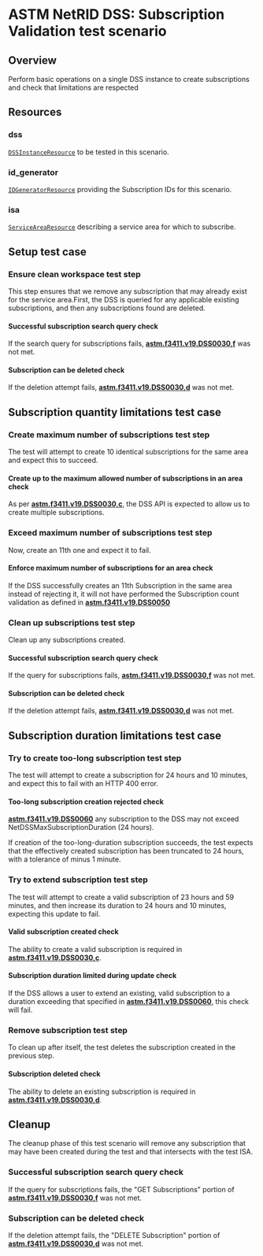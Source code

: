 # ASTM NetRID DSS: Subscription Validation test scenario

## Overview

Perform basic operations on a single DSS instance to create subscriptions and check that limitations are respected

## Resources

### dss

[`DSSInstanceResource`](../../../../../resources/astm/f3411/dss.py) to be tested in this scenario.

### id_generator

[`IDGeneratorResource`](../../../../../resources/interuss/id_generator.py) providing the Subscription IDs for this scenario.

### isa

[`ServiceAreaResource`](../../../../../resources/netrid/service_area.py) describing a service area for which to subscribe.

## Setup test case

### Ensure clean workspace test step

This step ensures that we remove any subscription that may already exist for the service area.First, the DSS is queried for any applicable existing subscriptions, and then any subscriptions found are deleted.

#### Successful subscription search query check

If the search query for subscriptions fails, **[astm.f3411.v19.DSS0030,f](../../../../../requirements/astm/f3411/v19.md)** was not met.

#### Subscription can be deleted check

If the deletion attempt fails, **[astm.f3411.v19.DSS0030,d](../../../../../requirements/astm/f3411/v19.md)** was not met.

## Subscription quantity limitations test case

### Create maximum number of subscriptions test step

The test will attempt to create 10 identical subscriptions for the same area and expect this to succeed.

#### Create up to the maximum allowed number of subscriptions in an area check

As per **[astm.f3411.v19.DSS0030,c](../../../../../requirements/astm/f3411/v19.md)**, the DSS API is expected to allow us
to create multiple subscriptions.

### Exceed maximum number of subscriptions test step

Now, create an 11th one and expect it to fail.

#### Enforce maximum number of subscriptions for an area check

If the DSS successfully creates an 11th Subscription in the same area instead of rejecting it,
it will not have performed the Subscription count validation as defined in **[astm.f3411.v19.DSS0050](../../../../../requirements/astm/f3411/v19.md)**

### Clean up subscriptions test step

Clean up any subscriptions created.

#### Successful subscription search query check

If the query for subscriptions fails, **[astm.f3411.v19.DSS0030,f](../../../../../requirements/astm/f3411/v19.md)** was not met.

#### Subscription can be deleted check

If the deletion attempt fails, **[astm.f3411.v19.DSS0030,d](../../../../../requirements/astm/f3411/v19.md)** was not met.

## Subscription duration limitations test case

### Try to create too-long subscription test step

The test will attempt to create a subscription for 24 hours and 10 minutes, and expect this to fail with an HTTP 400 error.

#### Too-long subscription creation rejected check

**[astm.f3411.v19.DSS0060](../../../../../requirements/astm/f3411/v19.md)** any subscription to the DSS may not exceed NetDSSMaxSubscriptionDuration (24 hours).

If creation of the too-long-duration subscription succeeds, the test expects that the effectively created subscription has been truncated to 24 hours, with a tolerance of minus 1 minute.

### Try to extend subscription test step

The test will attempt to create a valid subscription of 23 hours and 59 minutes, and then increase its duration to 24 hours and 10 minutes,
expecting this update to fail.

#### Valid subscription created check

The ability to create a valid subscription is required in **[astm.f3411.v19.DSS0030,c](../../../../../requirements/astm/f3411/v19.md)**.

#### Subscription duration limited during update check

If the DSS allows a user to extend an existing, valid subscription to a duration exceeding that specified in **[astm.f3411.v19.DSS0060](../../../../../requirements/astm/f3411/v19.md)**, this check will fail.

### Remove subscription test step

To clean up after itself, the test deletes the subscription created in the previous step.

#### Subscription deleted check

The ability to delete an existing subscription is required in **[astm.f3411.v19.DSS0030,d](../../../../../requirements/astm/f3411/v19.md)**.

## Cleanup

The cleanup phase of this test scenario will remove any subscription that may have been created during the test and that intersects with the test ISA.

### Successful subscription search query check

If the query for subscriptions fails, the "GET Subscriptions" portion of **[astm.f3411.v19.DSS0030,f](../../../../../requirements/astm/f3411/v19.md)** was not met.

### Subscription can be deleted check

If the deletion attempt fails, the "DELETE Subscription" portion of **[astm.f3411.v19.DSS0030,d](../../../../../requirements/astm/f3411/v19.md)** was not met.
